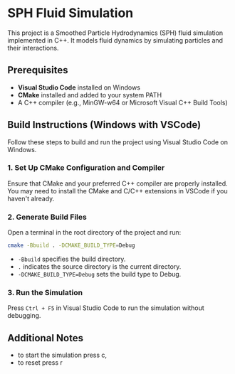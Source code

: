# SPH Fluid Simulation

This project is a Smoothed Particle Hydrodynamics (SPH) fluid simulation implemented in C++. It models fluid dynamics by simulating particles and their interactions.

## Prerequisites

- **Visual Studio Code** installed on Windows
- **CMake** installed and added to your system PATH
- A C++ compiler (e.g., MinGW-w64 or Microsoft Visual C++ Build Tools)

## Build Instructions (Windows with VSCode)

Follow these steps to build and run the project using Visual Studio Code on Windows.

### 1. Set Up CMake Configuration and Compiler

Ensure that CMake and your preferred C++ compiler are properly installed. You may need to install the CMake and C/C++ extensions in VSCode if you haven't already.

### 2. Generate Build Files

Open a terminal in the root directory of the project and run:

```bash
cmake -Bbuild . -DCMAKE_BUILD_TYPE=Debug
```

- `-Bbuild` specifies the build directory.
- `.` indicates the source directory is the current directory.
- `-DCMAKE_BUILD_TYPE=Debug` sets the build type to Debug.


### 3. Run the Simulation

Press `Ctrl + F5` in Visual Studio Code to run the simulation without debugging.


## Additional Notes

- to start the simulation press c,
- to reset press r
